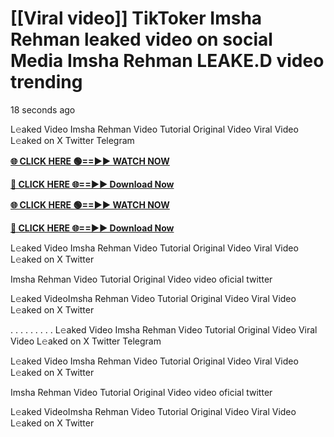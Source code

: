 # [[Viral video]] TikToker Imsha Rehman leaked video on social Media Imsha Rehman LEAKE.D video trending
18 seconds ago

L𝚎aked Video Imsha Rehman Video Tutorial Original Video Viral Video L𝚎aked on X Twitter Telegram

**[🌐 CLICK HERE 🟢==►► WATCH NOW](https://cloudsportek.com/leaked-video/?Apex2.0
)**

**[🔴 CLICK HERE 🌐==►► Download Now](https://cloudsportek.com/leaked-video/?Apex2.0
)**

**[🌐 CLICK HERE 🟢==►► WATCH NOW](https://cloudsportek.com/leaked-video/?Apex2.0
)**

**[🔴 CLICK HERE 🌐==►► Download Now](https://cloudsportek.com/leaked-video/?Apex2.0
)**

L𝚎aked Video Imsha Rehman Video Tutorial Original Video Viral Video L𝚎aked on X Twitter

Imsha Rehman Video Tutorial Original Video video oficial twitter

L𝚎aked VideoImsha Rehman Video Tutorial Original Video Viral Video L𝚎aked on X Twitter 










.
.
.
.
.
.
.
.
.
L𝚎aked Video Imsha Rehman Video Tutorial Original Video Viral Video L𝚎aked on X Twitter Telegram


L𝚎aked Video Imsha Rehman Video Tutorial Original Video Viral Video L𝚎aked on X Twitter

Imsha Rehman Video Tutorial Original Video video oficial twitter

L𝚎aked VideoImsha Rehman Video Tutorial Original Video Viral Video L𝚎aked on X Twitter 
